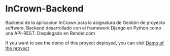 # InCrown-Backend
Backend de la aplicacion InCrown para la asignatura de Gestión de proyecto software. Backend desarrollado con el framework Django en Python como una API-REST. Desplegado en Render.com

If you want to see the demo of this proyect deployed, you can visit [Demo of the proyect](https://incrown.onrender.com/incrown_app/Usuarios/)
